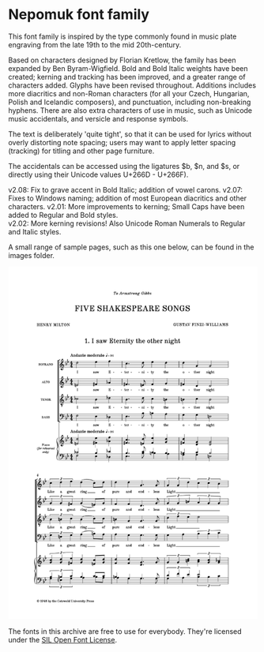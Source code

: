 # Nepomuk font family

This font family is inspired by the type commonly found in music plate engraving from the late 19th to the mid 20th-century.

Based on characters designed by Florian Kretlow, the family has been expanded by Ben Byram-Wigfield. Bold and Bold Italic weights have been created; kerning and tracking has been improved, and a greater range of characters added. Glyphs have been revised throughout. Additions includes more diacritics and non-Roman characters (for all your Czech, Hungarian, Polish and Icelandic composers), and punctuation, including non-breaking hyphens. There are also extra characters of use in music, such as Unicode music accidentals, and versicle and response symbols.

The text is deliberately 'quite tight', so that it can be used for lyrics without overly distorting note spacing; users may want to apply letter spacing (tracking) for titling and other page furniture. 

The accidentals can be accessed using the ligatures $b, $n, and $s, or directly using their Unicode values U+266D - U+266F).

v2.08: Fix to grave accent in Bold Italic; addition of vowel carons.
v2.07: Fixes to Windows naming; addition of most European diacritics and other characters.
v2.01: More improvements to kerning; Small Caps have been added to Regular and Bold styles.  
v2.02: More kerning revisions! Also Unicode Roman Numerals to Regular and Italic styles.

A small range of sample pages, such as this one below, can be found in the images folder.

![sample](images/Spoof_English.png)

The fonts in this archive are free to use for everybody. They're licensed under the [SIL Open Font License](http://scripts.sil.org/ofl).
